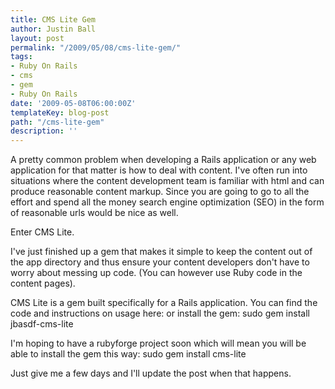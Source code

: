 ```yaml
---
title: CMS Lite Gem
author: Justin Ball
layout: post
permalink: "/2009/05/08/cms-lite-gem/"
tags:
- Ruby On Rails
- cms
- gem
- Ruby On Rails
date: '2009-05-08T06:00:00Z'
templateKey: blog-post
path: "/cms-lite-gem"
description: ''
---
```


A pretty common problem when developing a Rails application or any web application for that matter is how to deal with content. I've often run into situations where the content development team is familiar with html and can produce reasonable content markup. Since you are going to go to all the effort and spend all the money search engine optimization (SEO) in the form of reasonable urls would be nice as well.

Enter CMS Lite.

I've just finished up a gem that makes it simple to keep the content out of the app directory and thus ensure your content developers don't have to worry about messing up code. (You can however use Ruby code in the content pages).

CMS Lite is a gem built specifically for a Rails application. You can find the code and instructions on usage here:
 or install the gem:
sudo gem install jbasdf-cms-lite

I'm hoping to have a rubyforge project soon which will mean you will be able to install the gem this way:
sudo gem install cms-lite

Just give me a few days and I'll update the post when that happens.

